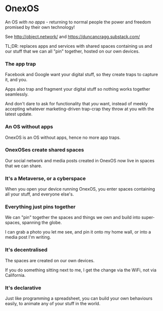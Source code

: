 
# OnexOS

An OS _with no apps_ - returning to normal people the power and freedom promised by their own technology!

See http://object.network/ and https://duncancragg.substack.com/

TL;DR: replaces apps and services with shared spaces containing us and our stuff that we can all "pin" together, hosted on our own devices.

### The app trap

Facebook and Google want your digital stuff, so they create traps to capture it, and you.

Apps also trap and fragment your digital stuff so nothing works together seamlessly.

And don't dare to ask for functionality that _you_ want, instead of meekly accepting whatever marketing-driven trap-crap they throw at you with the latest update.

### An OS without apps

OnexOS is an OS without apps, hence no more app traps.

### OnexOSes create shared spaces

Our social network and media posts created in OnexOS now live in spaces that we can share.

### It's a Metaverse, or a cyberspace

When you open your device running OnexOS, you enter spaces containing all your stuff, and everyone else's.

### Everything just pins together

We can "pin" together the spaces and things we own and build into super-spaces, spanning the globe.

I can grab a photo you let me see, and pin it onto my home wall, or into a media post I'm writing.

### It's decentralised

The spaces are created on our own devices.

If you do something sitting next to me, I get the change via the WiFi, not via California.

### It's declarative

Just like programming a spreadsheet, you can build your own behaviours easily, to animate any of your stuff in the world.

 

